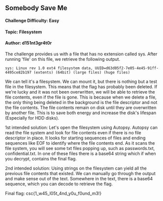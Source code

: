 ## Somebody Save Me

#### Challenge Difficulty: Easy
#### Topic: Filesystem
#### Author: d151nt3gr4t0r

The challenge provides us with a file that has no extension called sys. After running 'file' on this file, we retrieve the following output. 

`sys: Linux rev 1.0 ext4 filesystem data, UUID=d63d05f2-7e05-4e45-91ff-4495ce82b197 (extents) (64bit) (large files) (huge files)`

We can tell it's a filesystem. We can mount it, but there is nothing but a test file in the filesystem. This means that the flag has probably been deleted. 
If we're lucky and it was not been overwritten, we will be able to retrieve the file contents, even if the file is gone. This is because when we delete a file, the only thing being deleted in the background is the file descriptor and not the file contents. The file contents remain on disk until they are overwritten by another file. This is to save both energy and increase the disk's lifespan (Especially for HDD disks).

1st intended solution:
Let's open the filesystem using Autopsy. Autopsy can read the file system and look for file contents even if there is no file descriptor in place. It looks for starting sequences of files and ending sequences like EOF to identify where the file contents end. As it scans the file system, you will see some txt files popping up, such as passwords.txt, confidential.txt. In one of these files there is a base64 string which if when you decrypt, contains the final flag.

2nd intended solution: 
Using strings on the filesystem can yield all the previous file contents that existed. We can manually go through the output and make sense out of the text. Somewhere in the text, there is a base64 sequence, which you can decode to retrieve the flag.

Final flag: csc{1_w45_l05t_4nd_y0u_f0und_m3!}